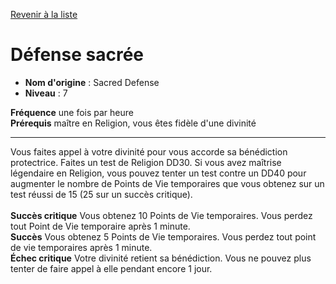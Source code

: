 [Revenir à la liste](list.md)

# Défense sacrée

 * **Nom d'origine** : Sacred Defense
 * **Niveau** : 7


<p><span><strong>Fréquence</strong> une fois par heure<br><strong>Prérequis</strong> maître en Religion, vous êtes fidèle d'une divinité<br></span></p>
<hr>
<p>Vous faites appel à votre divinité pour vous accorde sa bénédiction protectrice. Faites un test de Religion DD30. Si vous avez maîtrise légendaire en Religion, vous pouvez tenter un test contre un DD40 pour augmenter le nombre de Points de Vie temporaires que vous obtenez sur un test réussi de 15 (25 sur un succès critique).<br><br><strong>Succès critique</strong> Vous obtenez 10 Points de Vie temporaires. Vous perdez tout Point de Vie temporaire après 1 minute.<br><strong>Succès</strong> Vous obtenez 5 Points de Vie temporaires. Vous perdez tout point de vie temporaires après 1 minute.<br><strong>Échec critique</strong> Votre divinité retient sa bénédiction. Vous ne pouvez plus tenter de faire appel à elle pendant encore 1 jour.&nbsp;</p>